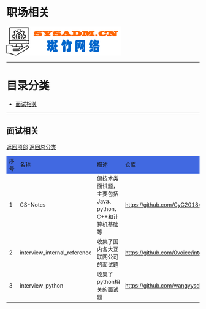 # 职场相关

<a href="https://www.sysadm.cn" target="_blank"><img src="./images/sysadm.png"></a>

---
# <a id="catalog">目录分类 </a>
- <a href="#interview">面试相关</a>


---
## <a id="basic">面试相关</a>
<a href="#catalog">返回项部</a>     [返回总分类](./README.md)

<table>
<tr bgcolor="#4169E1">
    <td>序号</td> <td>名称</td> <td>描述</td> <td>仓库</td> <td>官网</td><td>状态</td><td>备注</td>
</tr>
<tr>
    <td>1</td> <td>CS-Notes</td><td>偏技术类面试题，主要包括Java、python、C++和计算机基础等</td>
    <td><a href="https://github.com/CyC2018/CS-Notes" target="_blank">https://github.com/CyC2018/CS-Notes</a> </td>
    <td><a href="http://cyc2018.xyz/" target="_blank">http://cyc2018.xyz/</a> </td>
    <td>正常</td><td></td>
</tr>

<tr>
    <td>2</td> <td>interview_internal_reference</td> <td>收集了国内各大互联网公司的面试题</td>
    <td><a href="https://github.com/0voice/interview_internal_reference" target="_blank">https://github.com/0voice/interview_internal_reference</a> </td>
    <td></td><td>正常</td><td></td>
</tr>

<tr>
    <td>3</td> <td>interview_python</td> <td>收集了python相关的面试题 </td>
    <td><a href="https://github.com/wangyysde/interview_python" target="_blank">https://github.com/wangyysde/interview_python</a> </td>
    <td></td><td>暂停更新</td>
    <td></td>
</tr>


</table>